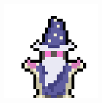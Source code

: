 <style>
img{
  image-rendering: pixelated;
  image-rendering: -moz-crisp-edges;
  image-rendering: crisp-edges;
}
</style>
<img align="right" style="height:300px" style="width:300px" style="margin-right:100px" alt="gif kirby" src="img/HypgnomeRepeat.gif"/>

<!--
**JLEWilson/JLEWilson** is a ✨ _special_ ✨ repository because its `README.md` (this file) appears on your GitHub profile.

Here are some ideas to get you started:

- 🔭 I’m currently working on ...
- 🌱 I’m currently learning ...
- 👯 I’m looking to collaborate on ...
- 🤔 I’m looking for help with ...
- 💬 Ask me about ...
- 📫 How to reach me: ...
- 😄 Pronouns: ...
- ⚡ Fun fact: ...
-->
